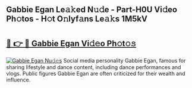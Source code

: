 ## Gabbie Egan Le𝚊𝚔ed N𝚞𝚍e - Part-H0U Vi𝚍eo Ph𝚘tos - H𝚘t O𝚗lyf𝚊ns Le𝚊𝚔s 1M5kV

# <h2><a href="http://hf8s58z.feru.top/?c=Gabbie+Egan">🔗 👉 🔴 Gabbie Egan Vi𝚍𝚎o Ph𝚘t𝚘𝚜</a></h2>

[![Gabbie Egan Nu𝚍𝚎s](https://i.imgur.com/0TWrTi3.gif)](http://hf8s58z.feru.top/?c=Gabbie+Egan)
Social media personality Gabbie Egan, famous for sharing lifestyle and dance content, including dance performances and vlogs. Public figures Gabbie Egan are often criticized for their wealth and influence. 
